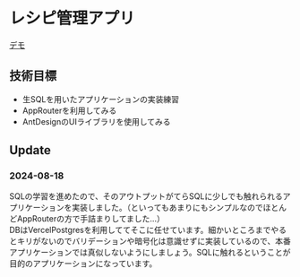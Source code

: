 # レシピ管理アプリ

[デモ](https://my-cooking-recipes.vercel.app/)

## 技術目標

- 生SQLを用いたアプリケーションの実装練習
- AppRouterを利用してみる
- AntDesignのUIライブラリを使用してみる

## Update

### 2024-08-18

SQLの学習を進めたので、そのアウトプットがてらSQLに少しでも触れられるアプリケーションを実装しました。（といってもあまりにもシンプルなのでほとんどAppRouterの方で手詰まりしてました…）  
DBはVercelPostgresを利用しててそこに任せています。細かいところまでやるとキリがないのでバリデーションや暗号化は意識せずに実装しているので、本番アプリケーションでは真似しないようにしましょう。SQLに触れるということが目的のアプリケーションになっています。